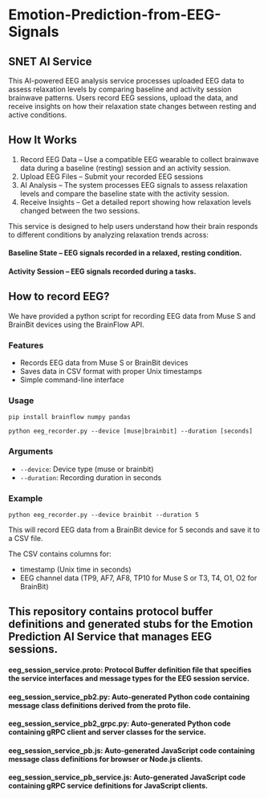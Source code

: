 # Emotion-Prediction-from-EEG-Signals
## SNET AI Service

This AI-powered EEG analysis service processes uploaded EEG data to assess relaxation levels by comparing baseline and activity session brainwave patterns. Users record EEG sessions, upload the data, and receive insights on how their relaxation state changes between resting and active conditions.

## How It Works

1. Record EEG Data – Use a compatible EEG wearable to collect brainwave data during a baseline (resting) session and an activity session.
2. Upload EEG Files – Submit your recorded EEG sessions
3. AI Analysis – The system processes EEG signals to assess relaxation levels and compare the baseline state with the activity session.
4. Receive Insights – Get a detailed report showing how relaxation levels changed between the two sessions.

This service is designed to help users understand how their brain responds to different conditions by analyzing relaxation trends across:

#### Baseline State – EEG signals recorded in a relaxed, resting condition.

#### Activity Session – EEG signals recorded during a tasks.


## How to record EEG?

We have provided a python script for recording EEG data from Muse S and BrainBit devices using the BrainFlow API.

### Features

- Records EEG data from Muse S or BrainBit devices
- Saves data in CSV format with proper Unix timestamps
- Simple command-line interface

### Usage
`pip install brainflow numpy pandas`

`python eeg_recorder.py --device [muse|brainbit] --duration [seconds] `

### Arguments
- `--device`: Device type (muse or brainbit)
- `--duration`: Recording duration in seconds

### Example

`python eeg_recorder.py --device brainbit --duration 5`

This will record EEG data from a BrainBit device for 5 seconds and save it to a CSV file.

The CSV contains columns for:
- timestamp (Unix time in seconds)
- EEG channel data (TP9, AF7, AF8, TP10 for Muse S or T3, T4, O1, O2 for BrainBit)

## This repository contains protocol buffer definitions and generated stubs for the Emotion Prediction AI Service that manages EEG sessions.

#### eeg_session_service.proto: Protocol Buffer definition file that specifies the service interfaces and message types for the EEG session service.
#### eeg_session_service_pb2.py: Auto-generated Python code containing message class definitions derived from the proto file.
#### eeg_session_service_pb2_grpc.py: Auto-generated Python code containing gRPC client and server classes for the service.
#### eeg_session_service_pb.js: Auto-generated JavaScript code containing message class definitions for browser or Node.js clients.
#### eeg_session_service_pb_service.js: Auto-generated JavaScript code containing gRPC service definitions for JavaScript clients.






